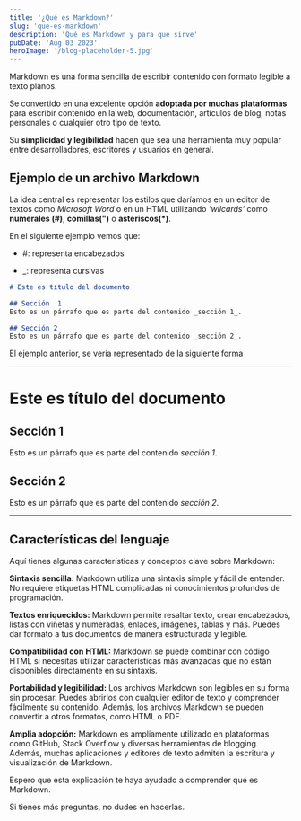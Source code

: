 ```yaml
---
title: '¿Qué es Markdown?'
slug: 'que-es-markdown'
description: 'Qué es Markdown y para que sirve'
pubDate: 'Aug 03 2023'
heroImage: '/blog-placeholder-5.jpg'
---
```


Markdown es una forma sencilla de escribir contenido con formato legible a texto planos.

Se convertido en una excelente opción **adoptada por muchas plataformas** para escribir contenido en la web, documentación, artículos de blog, notas personales o cualquier otro tipo de texto.

Su **simplicidad y legibilidad** hacen que sea una herramienta muy popular entre desarrolladores, escritores y usuarios en general.

## Ejemplo de un archivo Markdown

La idea central es representar los estilos que daríamos en un editor de textos como *Microsoft Word* o en un HTML utilizando *'wilcards'* como **numerales (#)**, **comillas(")** o **asteriscos(*)**.

En el siguiente ejemplo vemos que:

* #: representa encabezados

* _: representa cursivas

```markdown
# Este es título del documento

## Sección  1
Esto es un párrafo que es parte del contenido _sección 1_.

## Sección 2
Esto es un párrafo que es parte del contenido _sección 2_.

```

El ejemplo anterior, se vería representado de la siguiente forma

---
# Este es título del documento

## Sección 1

Esto es un párrafo que es parte del contenido _sección 1_.

## Sección 2

Esto es un párrafo que es parte del contenido _sección 2_.

---


## Características del lenguaje

Aquí tienes algunas características y conceptos clave sobre Markdown:

**Sintaxis sencilla:** Markdown utiliza una sintaxis simple y fácil de entender. No requiere etiquetas HTML complicadas ni conocimientos profundos de programación.

**Textos enriquecidos:** Markdown permite resaltar texto, crear encabezados, listas con viñetas y numeradas, enlaces, imágenes, tablas y más. Puedes dar formato a tus documentos de manera estructurada y legible.

**Compatibilidad con HTML:** Markdown se puede combinar con código HTML si necesitas utilizar características más avanzadas que no están disponibles directamente en su sintaxis.

**Portabilidad y legibilidad:** Los archivos Markdown son legibles en su forma sin procesar. Puedes abrirlos con cualquier editor de texto y comprender fácilmente su contenido. Además, los archivos Markdown se pueden convertir a otros formatos, como HTML o PDF.

**Amplia adopción:** Markdown es ampliamente utilizado en plataformas como GitHub, Stack Overflow y diversas herramientas de blogging. Además, muchas aplicaciones y editores de texto admiten la escritura y visualización de Markdown.

Espero que esta explicación te haya ayudado a comprender qué es Markdown.

Si tienes más preguntas, no dudes en hacerlas.